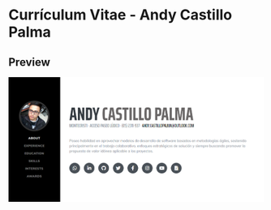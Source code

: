 # Currículum Vitae - Andy Castillo Palma

## Preview

[![Resume Preview](https://github.com/andylcastillop/andylcastillop/blob/master/src/preview/preview.png)](https://andylcastillop.github.io/andylcastillop/)
